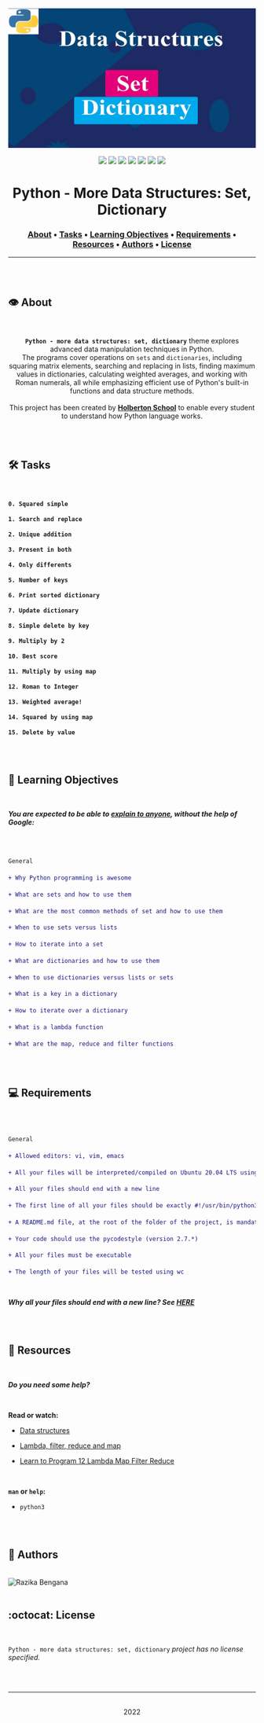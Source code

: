 <div align="center">
<br>

![More_data_structures.png](README-image/more_data_structures.png)

</div>


<p align="center">
<img src="https://img.shields.io/badge/-PYTHON-yellow">
<img src="https://img.shields.io/badge/-Linux-lightgrey">
<img src="https://img.shields.io/badge/-WSL-brown">
<img src="https://img.shields.io/badge/-Ubuntu%2020.04.4%20LTS-orange">
<img src="https://img.shields.io/badge/-JetBrains-blue">
<img src="https://img.shields.io/badge/-Holberton%20School-red">
<img src="https://img.shields.io/badge/License-not%20specified-brightgreen">
</p>


<h1 align="center"> Python - More Data Structures: Set, Dictionary </h1>


<h3 align="center">
<a href="https://github.com/RazikaBengana/holbertonschool-higher_level_programming/tree/main/python-more_data_structures#eye-about">About</a> •
<a href="https://github.com/RazikaBengana/holbertonschool-higher_level_programming/tree/main/python-more_data_structures#hammer_and_wrench-tasks">Tasks</a> •
<a href="https://github.com/RazikaBengana/holbertonschool-higher_level_programming/tree/main/python-more_data_structures#memo-learning-objectives">Learning Objectives</a> •
<a href="https://github.com/RazikaBengana/holbertonschool-higher_level_programming/tree/main/python-more_data_structures#computer-requirements">Requirements</a> •
<a href="https://github.com/RazikaBengana/holbertonschool-higher_level_programming/tree/main/python-more_data_structures#mag_right-resources">Resources</a> •
<a href="https://github.com/RazikaBengana/holbertonschool-higher_level_programming/tree/main/python-more_data_structures#bust_in_silhouette-authors">Authors</a> •
<a href="https://github.com/RazikaBengana/holbertonschool-higher_level_programming/tree/main/python-more_data_structures#octocat-license">License</a>
</h3>

---

<!-- ------------------------------------------------------------------------------------------------- -->

<br>
<br>

## :eye: About

<br>

<div align="center">

**`Python - more data structures: set, dictionary`** theme explores advanced data manipulation techniques in Python.
<br>
The programs cover operations on `sets` and `dictionaries`, including squaring matrix elements, searching and replacing in lists, finding maximum values in dictionaries, calculating weighted averages, and working with Roman numerals, all while emphasizing efficient use of Python's built-in functions and data structure methods.
<br>
<br>
This project has been created by **[Holberton School](https://www.holbertonschool.com/about-holberton)** to enable every student to understand how Python language works.

</div>

<br>
<br>

<!-- ------------------------------------------------------------------------------------------------- -->

## :hammer_and_wrench: Tasks

<br>

**`0. Squared simple`**

**`1. Search and replace`**

**`2. Unique addition`**

**`3. Present in both`**

**`4. Only differents`**

**`5. Number of keys`**

**`6. Print sorted dictionary`**

**`7. Update dictionary`**

**`8. Simple delete by key`**

**`9. Multiply by 2`**

**`10. Best score`**

**`11. Multiply by using map`**

**`12. Roman to Integer`**

**`13. Weighted average!`**

**`14. Squared by using map`**

**`15. Delete by value`**

<br>
<br>

<!-- ------------------------------------------------------------------------------------------------- -->

## :memo: Learning Objectives

<br>

**_You are expected to be able to [explain to anyone](https://fs.blog/feynman-learning-technique/), without the help of Google:_**

<br>

```diff

General

+ Why Python programming is awesome

+ What are sets and how to use them

+ What are the most common methods of set and how to use them

+ When to use sets versus lists

+ How to iterate into a set

+ What are dictionaries and how to use them

+ When to use dictionaries versus lists or sets

+ What is a key in a dictionary

+ How to iterate over a dictionary

+ What is a lambda function

+ What are the map, reduce and filter functions

```

<br>
<br>

<!-- ------------------------------------------------------------------------------------------------- -->

## :computer: Requirements

<br>

```diff

General

+ Allowed editors: vi, vim, emacs

+ All your files will be interpreted/compiled on Ubuntu 20.04 LTS using python3 (version 3.8.5)

+ All your files should end with a new line

+ The first line of all your files should be exactly #!/usr/bin/python3

+ A README.md file, at the root of the folder of the project, is mandatory

+ Your code should use the pycodestyle (version 2.7.*)

+ All your files must be executable

+ The length of your files will be tested using wc

```

<br>

**_Why all your files should end with a new line? See [HERE](https://unix.stackexchange.com/questions/18743/whats-the-point-in-adding-a-new-line-to-the-end-of-a-file/18789)_**

<br>
<br>

<!-- ------------------------------------------------------------------------------------------------- -->

## :mag_right: Resources

<br>

**_Do you need some help?_**

<br>

**Read or watch:**

* [Data structures](https://docs.python.org/3/tutorial/datastructures.html)

* [Lambda, filter, reduce and map](https://python-course.eu/advanced-python/lambda-filter-reduce-map.php)

* [Learn to Program 12 Lambda Map Filter Reduce](https://www.youtube.com/watch?v=1GAC6KQUPeg)

<br>

**`man` or `help`:**

* `python3`

<br>
<br>

<!-- ------------------------------------------------------------------------------------------------- -->

## :bust_in_silhouette: Authors

<br>

<img src="https://img.shields.io/badge/Razika%20Bengana-darkblue" alt="Razika Bengana" width="120">

<br>
<br>

<!-- ------------------------------------------------------------------------------------------------- -->

## :octocat: License

<br>

```Python - more data structures: set, dictionary``` _project has no license specified._

<br>
<br>

---

<p align="center"><br>2022</p>